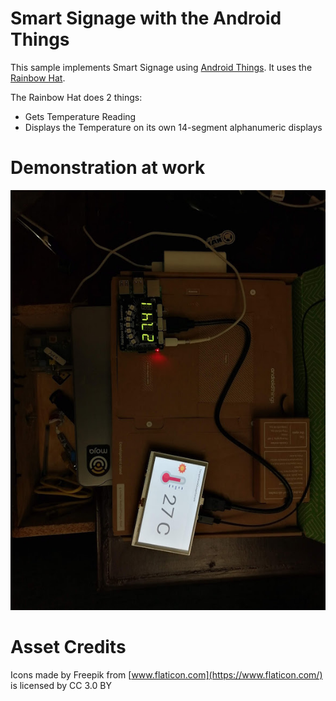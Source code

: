 # Smart Signage with the Android Things

This sample implements Smart Signage using [Android Things](https://developer.android.com/things/index.html). It uses the [Rainbow Hat](https://shop.pimoroni.com/products/rainbow-hat-for-android-things).

The Rainbow Hat does 2 things:

* Gets Temperature Reading
* Displays the Temperature on its own 14-segment alphanumeric displays

# Demonstration at work

![image2](images/IMG_20190713_164741.jpg)

# Asset Credits

Icons made by Freepik from [www.flaticon.com](https://www.flaticon.com/) is licensed by CC 3.0 BY
